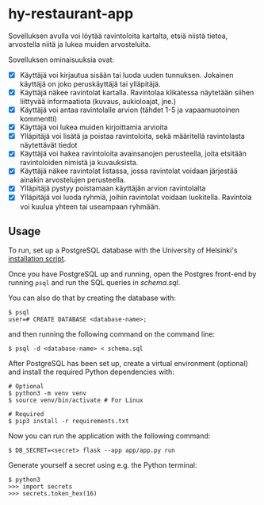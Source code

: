 # hy-restaurant-app

Sovelluksen avulla voi löytää ravintoloita kartalta, etsiä niistä tietoa, arvostella niitä ja lukea muiden arvosteluita. 

Sovelluksen ominaisuuksia ovat:

- [x] Käyttäjä voi kirjautua sisään tai luoda uuden tunnuksen. Jokainen käyttäjä on joko peruskäyttäjä tai ylläpitäjä.
- [x] Käyttäjä näkee ravintolat kartalla. Ravintolaa klikatessa näytetään siihen liittyvää informaatiota (kuvaus, aukioloajat, jne.)
- [x] Käyttäjä voi antaa ravintolalle arvion (tähdet 1-5 ja vapaamuotoinen kommentti)
- [x] Käyttäjä voi lukea muiden kirjoittamia arvioita
- [x] Ylläpitäjä voi lisätä ja poistaa ravintoloita, sekä määritellä ravintolasta näytettävät tiedot
- [x] Käyttäjä voi hakea ravintoloita avainsanojen perusteella, joita etsitään ravintoloiden nimistä ja kuvauksista.
- [x] Käyttäjä näkee ravintolat listassa, jossa ravintolat voidaan järjestää ainakin arvostelujen perusteella.
- [x] Ylläpitäjä pystyy poistamaan käyttäjän arvion ravintolalta
- [x] Ylläpitäjä voi luoda ryhmiä, joihin ravintolat voidaan luokitella. Ravintola voi kuulua yhteen tai useampaan ryhmään.

## Usage

To run, set up a PostgreSQL database with the University of Helsinki's [installation script](https://github.com/hy-tsoha/local-pg).

Once you have PostgreSQL up and running, open the Postgres front-end by running `psql` and run the SQL queries in *schema.sql*.

You can also do that by creating the database with:

```
$ psql
user=# CREATE DATABASE <database-name>;
```

and then running the following command on the command line:

```
$ psql -d <database-name> < schema.sql
```

After PostgreSQL has been set up, create a virtual environment (optional) and install the required Python dependencies with:

```
# Optional
$ python3 -m venv venv 
$ source venv/bin/activate # For Linux

# Required
$ pip3 install -r requirements.txt
```

Now you can run the application with the following command:

```
$ DB_SECRET=<secret> flask --app app/app.py run
```

Generate yourself a secret using e.g. the Python terminal:

```
$ python3
>>> import secrets
>>> secrets.token_hex(16)
```